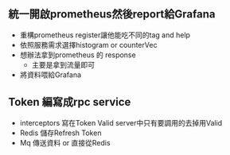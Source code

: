 ## 統一開啟prometheus然後report給Grafana
- 重構prometheus register讓他能吃不同的tag and help
- 依照服務需求選擇histogram or counterVec
- 想辦法拿到prometheus 的 response
    - 主要是拿到流量即可
- 將資料喂給Grafana

## Token 編寫成rpc service
- interceptors 寫在Token Valid server中只有要調用的去掉用Valid
- Redis 儲存Refresh Token
- Mq 傳送資料 or 直接從Redis
